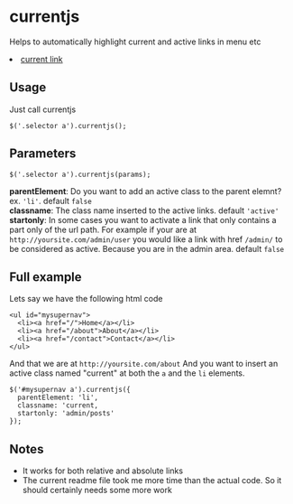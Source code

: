 currentjs
=========

Helps to automatically highlight current and active links in menu etc <li class="active"><a href="#" class="active">current link</a></li>


Usage 
------

Just call currentjs

`
$('.selector a').currentjs();
`


Parameters
-----

`
$('.selector a').currentjs(params);
`

**parentElement**: Do you want to add an active class to the parent elemnt? ex. `'li'`. default `false`  
**classname**: The class name inserted to the active links. default `'active'`  
**startonly**: In some cases you want to activate a link that only contains a part only of the url path. For example if your are at `http://yoursite.com/admin/user` you would like a link with href `/admin/` to be considered as active. Because you are in the admin area. default `false`  


Full example
-----

Lets say we have the following html code

```
<ul id="mysupernav">
  <li><a href="/">Home</a></li>
  <li><a href="/about">About</a></li>
  <li><a href="/contact">Contact</a></li>
</ul>
```

And that we are at ``http://yoursite.com/about``
And you want to insert an active class named "current" at both the `a` and the `li` elements.


```
$('#mysupernav a').currentjs({
  parentElement: 'li',
  classname: 'current,
  startonly: 'admin/posts'
});
```

Notes
------

- It works for both relative and absolute links
- The current readme file took me more time than the actual code. So it should certainly needs some more work

